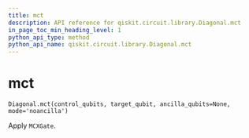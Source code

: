 ```yaml
---
title: mct
description: API reference for qiskit.circuit.library.Diagonal.mct
in_page_toc_min_heading_level: 1
python_api_type: method
python_api_name: qiskit.circuit.library.Diagonal.mct
---
```


# mct

<span id="qiskit.circuit.library.Diagonal.mct" />

`Diagonal.mct(control_qubits, target_qubit, ancilla_qubits=None, mode='noancilla')`

Apply `MCXGate`.

